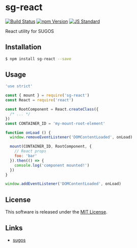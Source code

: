 sg-react
==========

<!---
This file is generated by ape-tmpl. Do not update manually.
--->

<!-- Badge Start -->
<a name="badges"></a>

[![Build Status][bd_travis_com_shield_url]][bd_travis_com_url]
[![npm Version][bd_npm_shield_url]][bd_npm_url]
[![JS Standard][bd_standard_shield_url]][bd_standard_url]

[bd_repo_url]: https://github.com/realglobe-Inc/sg-react
[bd_travis_url]: http://travis-ci.org/realglobe-Inc/sg-react
[bd_travis_shield_url]: http://img.shields.io/travis/realglobe-Inc/sg-react.svg?style=flat
[bd_travis_com_url]: http://travis-ci.com/realglobe-Inc/sg-react
[bd_travis_com_shield_url]: https://api.travis-ci.com/realglobe-Inc/sg-react.svg?token=aeFzCpBZebyaRijpCFmm
[bd_license_url]: https://github.com/realglobe-Inc/sg-react/blob/master/LICENSE
[bd_codeclimate_url]: http://codeclimate.com/github/realglobe-Inc/sg-react
[bd_codeclimate_shield_url]: http://img.shields.io/codeclimate/github/realglobe-Inc/sg-react.svg?style=flat
[bd_codeclimate_coverage_shield_url]: http://img.shields.io/codeclimate/coverage/github/realglobe-Inc/sg-react.svg?style=flat
[bd_gemnasium_url]: https://gemnasium.com/realglobe-Inc/sg-react
[bd_gemnasium_shield_url]: https://gemnasium.com/realglobe-Inc/sg-react.svg
[bd_npm_url]: http://www.npmjs.org/package/sg-react
[bd_npm_shield_url]: http://img.shields.io/npm/v/sg-react.svg?style=flat
[bd_standard_url]: http://standardjs.com/
[bd_standard_shield_url]: https://img.shields.io/badge/code%20style-standard-brightgreen.svg

<!-- Badge End -->


<!-- Description Start -->
<a name="description"></a>

React utility for SUGOS

<!-- Description End -->


<!-- Overview Start -->
<a name="overview"></a>



<!-- Overview End -->


<!-- Sections Start -->
<a name="sections"></a>

<!-- Section from "doc/guides/01.Installation.md.hbs" Start -->

<a name="section-doc-guides-01-installation-md"></a>
Installation
-----

```bash
$ npm install sg-react --save
```


<!-- Section from "doc/guides/01.Installation.md.hbs" End -->

<!-- Section from "doc/guides/02.Usage.md.hbs" Start -->

<a name="section-doc-guides-02-usage-md"></a>
Usage
---------

```javascript
'use strict'

const { mount } = require('sg-react')
const React = require('react')

const RootComponent = React.createClass({
  /* ... */
})
const CONTAINER_ID = 'my-mount-root-element'

function onLoad () {
  window.removeEventListener('DOMContentLoaded', onLoad)

  mount(CONTAINER_ID, RootComponent, {
    // React props
    foo: 'bar'
  }).then(() => {
    console.log('component mounted!')
  })
}

window.addEventListener('DOMContentLoaded', onLoad)

```


<!-- Section from "doc/guides/02.Usage.md.hbs" End -->


<!-- Sections Start -->


<!-- LICENSE Start -->
<a name="license"></a>

License
-------
This software is released under the [MIT License](https://github.com/realglobe-Inc/sg-react/blob/master/LICENSE).

<!-- LICENSE End -->


<!-- Links Start -->
<a name="links"></a>

Links
------

+ [sugos](https://github.com/realglobe-Inc/sugos)

<!-- Links End -->
